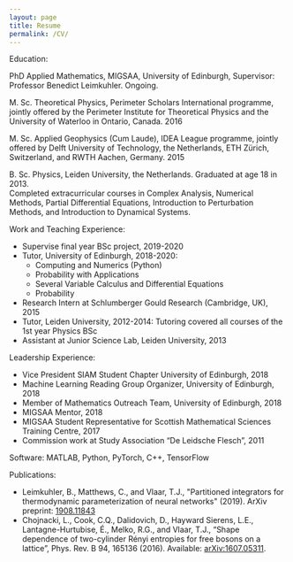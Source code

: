 ```yaml
---
layout: page
title: Resume
permalink: /CV/
---
```


Education:

PhD Applied Mathematics, MIGSAA, University of Edinburgh, Supervisor: Professor Benedict Leimkuhler. Ongoing.

M. Sc. Theoretical Physics, Perimeter Scholars International programme, jointly offered by the Perimeter Institute for Theoretical Physics and the University of Waterloo in Ontario, Canada. 2016

M. Sc. Applied Geophysics (Cum Laude), IDEA League programme, jointly offered by Delft University of Technology, the Netherlands, ETH Zürich, Switzerland, and RWTH Aachen, Germany. 2015

B. Sc. Physics, Leiden University, the Netherlands. Graduated at age 18 in 2013. <br>
Completed extracurricular courses in Complex Analysis, Numerical Methods, Partial Differential Equations, Introduction to Perturbation Methods, and Introduction to Dynamical Systems.


Work and Teaching Experience:
- Supervise final year BSc project, 2019-2020
- Tutor, University of Edinburgh, 2018-2020:
	- Computing and Numerics (Python)
	- Probability with Applications
	- Several Variable Calculus and Differential Equations 
	- Probability
- Research Intern at Schlumberger Gould Research (Cambridge, UK), 2015
- Tutor, Leiden University, 2012-2014: Tutoring covered all courses of the 1st year Physics BSc
- Assistant at Junior Science Lab, Leiden University, 2013

Leadership Experience: 
- Vice President SIAM Student Chapter University of Edinburgh, 2018
- Machine Learning Reading Group Organizer, University of Edinburgh, 2018
- Member of Mathematics Outreach Team, University of Edinburgh, 2018
- MIGSAA Mentor, 2018
- MIGSAA Student Representative for Scottish Mathematical Sciences Training Centre, 2017
- Commission work at Study Association “De Leidsche Flesch”, 2011

Software:
 MATLAB, Python, PyTorch, C++, TensorFlow

Publications:
- Leimkuhler, B., Matthews, C., and Vlaar, T.J., "Partitioned integrators for thermodynamic parameterization of neural networks" (2019). ArXiv preprint: [1908.11843](https://arxiv.org/abs/1908.11843)
- Chojnacki, L., Cook, C.Q., Dalidovich, D., Hayward Sierens, L.E., Lantagne-Hurtubise, É., Melko, R.G., and Vlaar, T.J., “Shape dependence of two-cylinder Rényi entropies for free bosons on a lattice”, Phys. Rev. B 94, 165136 (2016). Available: [arXiv:1607.05311](https://arxiv.org/abs/1607.05311). 